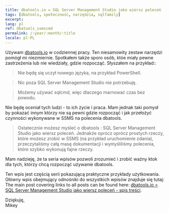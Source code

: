 ```yaml
---
title: dbatools.io = SQL Server Management Studio jako wiersz poleceń
tags: [dbatools, społeczność, narzędzia, sqlfamily]
excerpt: 
lang: pl
ref: dbatools_ssmscmd
permalink: /:year/:month/:title
locale: pl-PL
---
```

Używam [dbatools.io](https://dbatools.io/) w codziennej pracy. Ten niesamowity zestaw narzędzi pomógł mi niezmiernie. Spotkałem także sporo osób, któe miały pewne zastrzeżenia lub nie wiedziały, gdzie rozpocząć. Słyszałem na przykład::

> Nie będę się uczył nowego języka, na przykład PowerShell.

> Nic poza SQL Server Management Studio nie potrzebuję.

> Możemy używać sqlcmd, więc dlaczego marnować czas bez powodu.

Nie będę oceniał tych ludzi - to ich życie i praca. Mam jednak taki pomysł by pokazać innym którzy nie są pewni gdzie rozpocząć i jak przełożyć czynności wykonywane w SSMS na polecenia dbatools.

> Ostatecznie możesz myśleć o dbatools : SQL Server Management Studio jako wiersz poleceń. Jednakże oprócz oprócz prostych rzeczy, które możesz zrobić w SSMS (na przykład uruchomienie zdania), przeczytaliśmy całą masę dokumentacji i wymyśliliśmy polecenia, które szybko wykonują fajne rzeczy.

Mam nadzieję, że ta seria wpisów pozwoli zrozumieć i zrobić ważny ktok dla tych, którzy chcą rozpocząć używanie dbatools.

Ten wpis jest częścią serii pokazującą praktyczne przykłady użytkowania. Główny wpis obejmujący odnośniki do wszystkich wpisów znajduje się tutaj: The main post covering links to all posts can be found here: [dbatools.io = SQL Server Management Studio jako wiersz poleceń - spis treści](/2020/06/dbatools-io-sql-server-management-studio-jako-wiersz-polecen-spis-tresci).

Dziękuję,  
Mikey